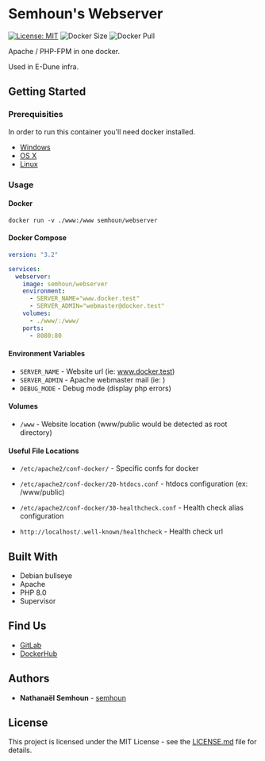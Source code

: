 # Semhoun's Webserver

[![License: MIT](https://img.shields.io/badge/License-MIT-brightgreen.svg)](https://opensource.org/licenses/MIT)  ![Docker Size](https://img.shields.io/docker/image-size/semhoun/webserver)  ![Docker Pull](https://img.shields.io/docker/pulls/semhoun/webserver)

Apache / PHP-FPM in one docker.

Used in E-Dune infra.

## Getting Started

### Prerequisities


In order to run this container you'll need docker installed.

* [Windows](https://docs.docker.com/windows/started)
* [OS X](https://docs.docker.com/mac/started/)
* [Linux](https://docs.docker.com/linux/started/)

### Usage

#### Docker

```shell
docker run -v ./www:/www semhoun/webserver
```
#### Docker Compose
```yaml
version: "3.2"

services:
  webserver:
    image: semhoun/webserver
    environment:
      - SERVER_NAME="www.docker.test"
      - SERVER_ADMIN="webmaster@docker.test"
    volumes:
      - ./www/:/www/
    ports:
      - 8080:80
```

#### Environment Variables

* `SERVER_NAME` - Website url (ie: www.docker.test)
* `SERVER_ADMIN` - Apache webmaster mail (ie: )
* `DEBUG_MODE` - Debug mode (display php errors)

#### Volumes

* `/www` - Website location (www/public would be detected as root directory)

#### Useful File Locations

* `/etc/apache2/conf-docker/` - Specific confs for docker
  
* `/etc/apache2/conf-docker/20-htdocs.conf` - htdocs configuration (ex: /www/public)
* `/etc/apache2/conf-docker/30-healthcheck.conf` - Health check alias configuration
* `http://localhost/.well-known/healthcheck` - Health check url

## Built With

* Debian bullseye
* Apache
* PHP 8.0
* Supervisor

## Find Us

* [GitLab](https://gitlab.com/semhoun/docker_webserver)
* [DockerHub](https://hub.docker.com/repository/docker/semhoun/webserver)

## Authors

* **Nathanaël Semhoun** -  [semhoun](https://gitlab.com/semhoun)

## License

This project is licensed under the MIT License - see the [LICENSE.md](LICENSE.md) file for details.
